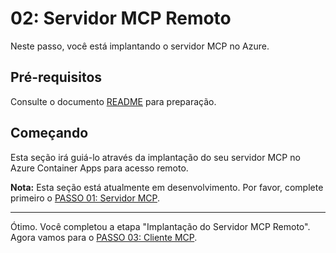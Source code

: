 # 02: Servidor MCP Remoto

Neste passo, você está implantando o servidor MCP no Azure.

## Pré-requisitos

Consulte o documento [README](../README.md#prerequisites) para preparação.

## Começando

Esta seção irá guiá-lo através da implantação do seu servidor MCP no Azure Container Apps para acesso remoto.

**Nota:** Esta seção está atualmente em desenvolvimento. Por favor, complete primeiro o [PASSO 01: Servidor MCP](./01-mcp-server.md).

---

Ótimo. Você completou a etapa "Implantação do Servidor MCP Remoto". Agora vamos para o [PASSO 03: Cliente MCP](./03-mcp-client.md).

